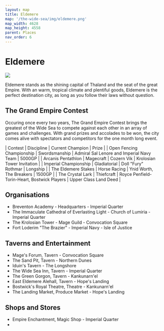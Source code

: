 ```yaml
---
layout: map
title: Eldemere
map: '/the-wide-sea/img/eldemere.png'
map_width: 4628
map_height: 4558
parent: Places
nav_order: 6
---
```


# Eldemere

![](/the-wide-sea/img/eldemere.jpg)

Eldemere stands as the shining capital of Thaland and the seat of the great Empire. With an warm, tropical climate and plentiful goods, Eldemere is the perfect destination city, as long as you follow their laws without question.

## The Grand Empire Contest

Occuring once every two years, The Grand Empire Contest brings the greatest of the Wide Sea to compete against each other in an array of games and challenges. With grand prizes and accolades to be won, the city comes alive with spectators and competitors for the one month long event.

| Contest | Discipline | Current Champion | Prize |
| Open Fencing Championship | Swordsmanship | Admiral Sal Lenore and Imperial Navy Team | 5000GP |
| Arcanis Pentathlon | Magecraft | Cozern Vik | Krolosian Tower Invitation |
| Imperial Championship | Gladiatorial | Doll "Fury" Rothmar | Longship |
| The Eldemere Stakes | Horse Racing | Ynid Worth, The Breakers | 1500GP |
| The Crystal Lark | Thiefcraft | Royce Penfield-Torin-Heart, Bostwick Players | Upper Class Land Deed |

## Organisations

* Breventon Academy - Headquarters - Imperial Quarter
* The Immaculate Cathedral of Everlasting Light - Church of Lumiria - Imperial Quarter
* The Krolosian Tower - Mage Guild - Convocation Square
* Fort Loderim "The Brazier" - Imperial Navy - Isle of Justice

## Taverns and Entertainment

* Mage's Forum, Tavern - Convocation Square
* The Sand Pit, Tavern - Northern Dunes
* Iduin's Tavern - The Longshore
* The Wide Sea Inn, Tavern - Imperial Quarter
* The Green Gorgon, Tavern - Kankunarn'el
* East Eldemere Alehall, Tavern - Hope's Landing
* Bostwick's Royal Theatre, Theatre - Kankunarn'el
* The Landing Market, Produce Market - Hope's Landing

## Shops and Stores

* Empire Enchantment, Magic Shop - Imperial Quarter
* 